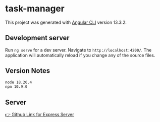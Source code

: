 # task-manager

This project was generated with [Angular CLI](https://github.com/angular/angular-cli) version 13.3.2.

## Development server

Run `ng serve` for a dev server. Navigate to `http://localhost:4200/`. The application will automatically reload if you change any of the source files.

## Version Notes

```bash
node 18.20.4
npm 10.9.0
```

## Server

[👉 Github Link for Express Server](https://github.com/JaydevVadachhak/task-manager-server)
